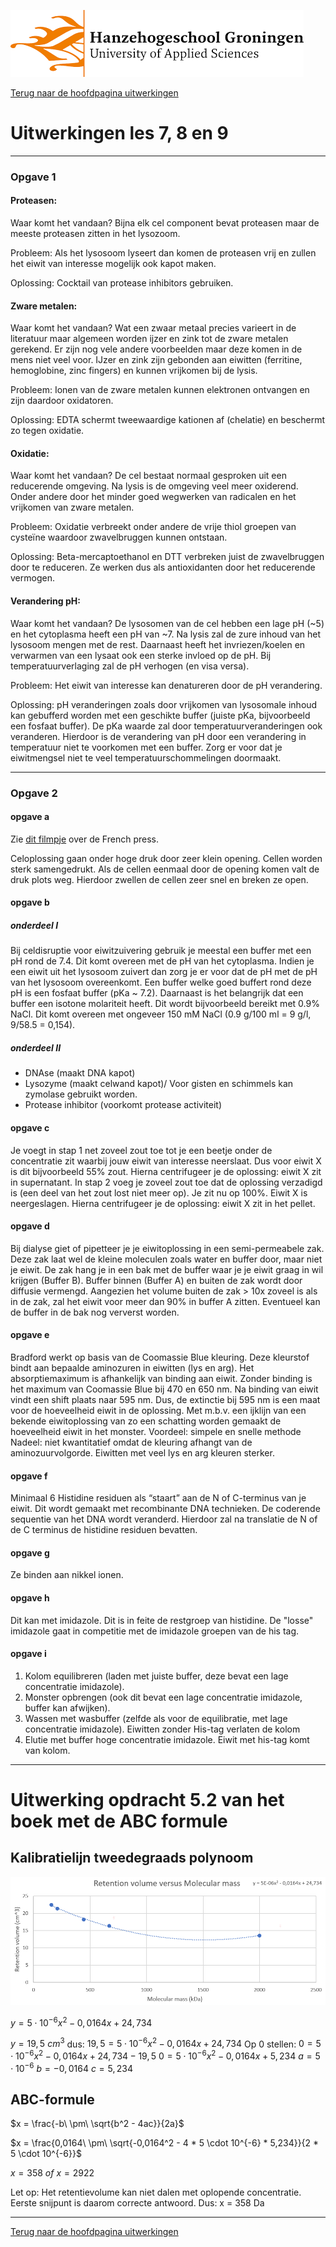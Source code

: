 ![Hanze](../../hanze/hanze.png)

[Terug naar de hoofdpagina uitwerkingen](../uitwerkingen.md)

# Uitwerkingen les 7, 8 en 9

---

### Opgave 1


#### Proteasen:
Waar komt het vandaan?
Bijna elk cel component bevat proteasen maar de meeste proteasen zitten in het lysozoom. 

Probleem:
Als het lysosoom lyseert dan komen de proteasen vrij en zullen het eiwit van interesse mogelijk ook kapot maken.

Oplossing:
Cocktail van protease inhibitors gebruiken.

#### Zware metalen:
Waar komt het vandaan?
Wat een zwaar metaal precies varieert in de literatuur maar algemeen worden ijzer en zink tot de zware metalen gerekend. Er zijn nog vele andere voorbeelden maar deze komen in de mens niet veel voor. IJzer en zink zijn gebonden aan eiwitten (ferritine, hemoglobine, zinc fingers) en kunnen vrijkomen bij de lysis. 

Probleem:
Ionen van de zware metalen kunnen elektronen ontvangen en zijn daardoor oxidatoren. 

Oplossing:
EDTA schermt tweewaardige kationen af (chelatie) en beschermt zo tegen oxidatie.

#### Oxidatie:
Waar komt het vandaan?
De cel bestaat normaal gesproken uit een reducerende omgeving. Na lysis is de omgeving veel meer oxiderend. Onder andere door het minder goed wegwerken van radicalen en het vrijkomen van zware metalen. 

Probleem:
Oxidatie verbreekt onder andere de vrije thiol groepen van cysteïne waardoor zwavelbruggen kunnen ontstaan. 

Oplossing:
Beta-mercaptoethanol en DTT verbreken juist de zwavelbruggen door te reduceren. Ze werken dus als antioxidanten door het reducerende vermogen. 

#### Verandering pH:
Waar komt het vandaan?
De lysosomen van de cel hebben een lage pH (~5) en het cytoplasma heeft een pH van ~7. Na lysis zal de zure inhoud van het lysosoom mengen met de rest. Daarnaast heeft het invriezen/koelen en verwarmen van een lysaat ook een sterke invloed op de pH. Bij temperatuurverlaging zal de pH verhogen (en visa versa). 

Probleem:
Het eiwit van interesse kan denatureren door de pH verandering.

Oplossing:
pH veranderingen zoals door vrijkomen van lysosomale inhoud kan gebufferd worden met een geschikte buffer (juiste pKa, bijvoorbeeld een fosfaat buffer).
De pKa waarde zal door temperatuurveranderingen ook veranderen. Hierdoor is de verandering van pH door een verandering in temperatuur niet te voorkomen met een buffer. Zorg er voor dat je eiwitmengsel niet te veel temperatuurschommelingen doormaakt.

---

### Opgave 2

#### opgave a

Zie [dit filmpje](http://www.youtube.com/watch?feature=player_embedded&v=TjblQAlQBKU) over de French press.  

Celoplossing gaan onder hoge druk door zeer klein opening. Cellen worden sterk samengedrukt. Als de cellen eenmaal door de opening komen valt de druk plots weg. Hierdoor zwellen de cellen zeer snel en breken ze open.

#### opgave b

##### onderdeel I
Bij celdisruptie voor eiwitzuivering gebruik je meestal een buffer met een pH rond de 7.4. Dit komt overeen met de pH van het cytoplasma. Indien je een eiwit uit het lysosoom zuivert dan zorg je er voor dat de pH met de pH van het lysosoom overeenkomt. Een buffer welke goed buffert rond deze pH is een fosfaat buffer (pKa ~ 7.2). Daarnaast is het belangrijk dat een buffer een isotone molariteit heeft. Dit wordt bijvoorbeeld bereikt met 0.9% NaCl. Dit komt overeen met ongeveer 150 mM NaCl (0.9 g/100 ml = 9 g/l, 9/58.5 = 0,154).

##### onderdeel II

- DNAse (maakt DNA kapot)
- Lysozyme (maakt celwand kapot)/ Voor gisten en schimmels kan zymolase gebruikt 	worden.
- Protease inhibitor (voorkomt protease activiteit)

#### opgave c

Je voegt in stap 1 net zoveel zout toe tot je een beetje onder de concentratie zit waarbij jouw eiwit van interesse neerslaat. Dus voor eiwit X is dit bijvoorbeeld 55% zout. Hierna centrifugeer je de oplossing: eiwit X zit in supernatant.
In stap 2 voeg je zoveel zout toe dat de oplossing verzadigd is (een deel van het zout lost niet meer op). Je zit nu op 100%. 
Eiwit X is neergeslagen. Hierna centrifugeer je de oplossing: eiwit X zit in het pellet.


#### opgave d

Bij dialyse giet of pipetteer je je eiwitoplossing in een semi-permeabele zak. Deze zak laat wel de kleine moleculen zoals water en buffer door, maar niet je eiwit. De zak hang je in een bak met de buffer waar je je eiwit graag in wil krijgen (Buffer B). Buffer binnen (Buffer A) en buiten de zak wordt door diffusie vermengd. Aangezien het volume buiten de zak > 10x zoveel is als in de zak, zal het eiwit voor meer dan 90% in buffer A zitten. Eventueel kan de buffer in de bak nog ververst worden.


#### opgave e

Bradford werkt op basis van de Coomassie Blue kleuring. Deze kleurstof bindt aan bepaalde
aminozuren in eiwitten (lys en arg). Het absorptiemaximum is afhankelijk van binding aan eiwit. Zonder binding is het maximum van Coomassie Blue bij 470 en 650 nm. Na binding van eiwit vindt een shift plaats naar 595 nm. Dus, de extinctie bij 595 nm is een maat voor de hoeveelheid eiwit in de oplossing. Met m.b.v. een ijklijn van een bekende eiwitoplossing van zo een schatting worden gemaakt de hoeveelheid eiwit in het monster.
Voordeel: simpele en snelle methode
Nadeel: niet kwantitatief omdat de kleuring afhangt van de aminozuurvolgorde. Eiwitten met veel lys en arg kleuren sterker.


#### opgave f

Minimaal 6 Histidine residuen als “staart” aan de N of C-terminus van je eiwit. Dit wordt gemaakt met recombinante DNA technieken. De coderende sequentie van het DNA wordt veranderd. Hierdoor zal na translatie de N of de C terminus de histidine residuen bevatten.

#### opgave g

Ze binden aan nikkel ionen.

#### opgave h

Dit kan met imidazole. Dit is in feite de restgroep van histidine. De "losse" imidazole gaat in competitie met de imidazole groepen van de his tag.

#### opgave i

1. Kolom equilibreren (laden met juiste buffer, deze bevat een lage concentratie imidazole).
2. Monster opbrengen (ook dit bevat een lage concentratie imidazole, buffer kan afwijken).
3. Wassen met wasbuffer (zelfde als voor de equilibratie, met lage concentratie imidazole).
Eiwitten zonder His-tag verlaten de kolom
4. Elutie met buffer hoge concentratie imidazole. Eiwit met his-tag komt van kolom.


--- 

# Uitwerking opdracht 5.2 van het boek met de ABC formule

## Kalibratielijn tweedegraads polynoom

![Tweede-graads polynoom](./pics/5_2.PNG)

$y = 5 \cdot 10^{-6} x^2 - 0,0164x + 24,734$

$y = 19,5\ cm^3$
dus:
$19,5 = 5 \cdot 10^{-6} x^2 - 0,0164x + 24,734$
Op 0 stellen:
$0 = 5 \cdot 10^{-6} x^2 - 0,0164x + 24,734 - 19,5$
$0 = 5 \cdot 10^{-6} x^2 - 0,0164x + 5,234$
$a = 5 \cdot 10^{-6}$
$b = -0,0164$
$c = 5,234$

## ABC-formule

$x = \frac{-b\ \pm\ \sqrt{b^2 - 4ac}}{2a}$

$x = \frac{0,0164\ \pm\ \sqrt{-0,0164^2 - 4 * 5 \cdot 10^{-6} * 5,234}}{2 * 5 \cdot 10^{-6}}$

$x = 358\ of\ x =  2922$

Let op: 
Het retentievolume kan niet dalen met oplopende concentratie.  
Eerste snijpunt is daarom correcte antwoord.
Dus:
x = 358 Da

---


[Terug naar de hoofdpagina uitwerkingen](../uitwerkingen.md)

<script type="text/x-mathjax-config">
  MathJax.Hub.Config({
    tex2jax: {
      inlineMath: [ ['$','$'], ["\\(","\\)"] ],
      processEscapes: true
    }
  });
</script>
    
<script type="text/javascript"
        src="https://cdn.mathjax.org/mathjax/latest/MathJax.js?config=TeX-AMS-MML_HTMLorMML">
</script>